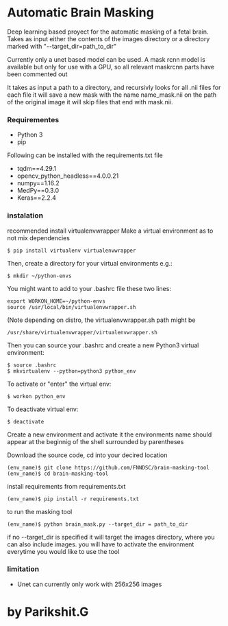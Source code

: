 # Automatic Brain Masking 

Deep learning based proyect for the automatic masking of a fetal brain.
Takes as input either the contents of the images directory or a directory marked with
"--target_dir=path_to_dir"

Currently only a unet based model can be used.
A mask rcnn model is available but only for use with a GPU, 
so all relevant maskrcnn parts have been commented out 

It takes as input a path to a directory, and recursivly looks for all .nii files
for each file it will save a new mask with the name name_mask.nii on the path of the original image
it will skip files that end with mask.nii.

### Requirementes
- Python 3
- pip

Following can be installed with the requirements.txt file
- tqdm==4.29.1
- opencv_python_headless==4.0.0.21
- numpy==1.16.2
- MedPy==0.3.0
- Keras==2.2.4

### instalation

recommended install virtualenvwrapper
Make a virtual environment as to not mix dependencies
    
    $ pip install virtualenv virtualenvwrapper

Then, create a directory for your virtual environments e.g.:
    
    $ mkdir ~/python-envs

You might want to add to your .bashrc file these two lines:

    export WORKON_HOME=~/python-envs
    source /usr/local/bin/virtualenvwrapper.sh

(Note depending on distro, the virtualenvwrapper.sh path might be

    /usr/share/virtualenvwrapper/virtualenvwrapper.sh

Then you can source your .bashrc and create a new Python3 virtual environment:

    $ source .bashrc
    $ mkvirtualenv --python=python3 python_env

To activate or "enter" the virtual env:

    $ workon python_env

To deactivate virtual env:

    $ deactivate

Create a new environment and activate it
the environments name should appear at the beginnig of the shell 
surrounded by parentheses

Download the source code, cd into your decired location

    (env_name)$ git clone https://github.com/FNNDSC/brain-masking-tool
    (env_name)$ cd brain-masking-tool

install requirements from requirements.txt

    (env_name)$ pip install -r requirements.txt

to run the masking tool

    (env_name)$ python brain_mask.py --target_dir = path_to_dir

if no --target_dir is specified it will target the images directory, where you can also include images.
you will have to activate the environment everytime you would like to use the tool

### limitation
- Unet can currently only work with 256x256 images

# by Parikshit.G
